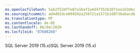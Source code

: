 ```yaml
---
ms.openlocfilehash: 5ab2f52dffe07a16af2a4d47352b2071ee1b3dbc
ms.sourcegitcommit: ad4d92dce894592a259721a1571b1d8736abacdb
ms.translationtype: MT
ms.contentlocale: de-DE
ms.lasthandoff: 08/04/2020
ms.locfileid: "87608268"
---
```

 <span data-ttu-id="5d1c8-101">SQL Server 2019 (15.x)</span><span class="sxs-lookup"><span data-stu-id="5d1c8-101">SQL Server 2019 (15.x)</span></span> 
